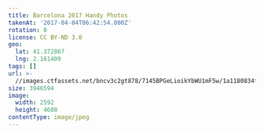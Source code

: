 ```yaml
---
title: Barcelona 2017 Handy Photos
takenAt: '2017-04-04T06:42:54.000Z'
rotation: 0
license: CC BY-ND 3.0
geo:
  lat: 41.372867
  lng: 2.161409
tags: []
url: >-
  //images.ctfassets.net/bncv3c2gt878/7145BPGeLioikYbWU1mF5w/1a1180834fffce4d2a3ae048be305f39/barcelona-2017-handy-photos_33719568460_o
size: 3946594
image:
  width: 2592
  height: 4608
contentType: image/jpeg
---
```


